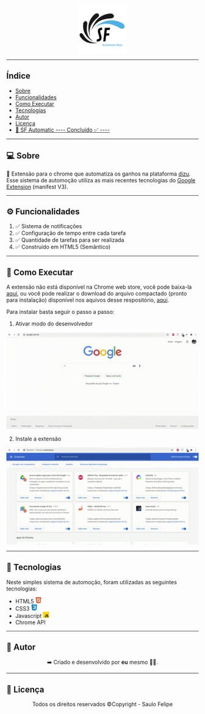 <p align="center">
    <img src="./extension 2.0/Images/logotipo.png" width=25%>
</p>

------------------------------------
## Índice

* [Sobre](#sobre)
* [Funcionalidades](#funcionalidades)
* [Como Executar](#como-executar)
* [Tecnologias](#tecnologias)
* [Autor](#autor)
* [Licença](#licenca)
* <a href="https://saulo-felipe.github.io/AUTOMATION-Bot-Dizu/" target="_blank">🧩 SF Automatic ---- Concluído ✅ ----</a>

------------------------------------

## 💻 Sobre <a id="sobre"></a>
 
 🧩 Extensão para o chrome que automatiza os ganhos na plataforma <a href="https://dizu.com.br/">dizu</a>. Esse sistema de automoção utiliza as mais recentes tecnologias do <a href="https://developer.chrome.com/docs/extensions/mv3/intro/">Google Extension</a> (manifest V3).
<br>

------------------------------------

## ⚙️ Funcionalidades <a id="funcionalidades"></a>
1. ✅ Sistema de notificações
2. ✅ Configuração de tempo entre cada tarefa
3. ✅ Quantidade de tarefas para ser realizada
4. ✅ Construído em HTML5 (Semântico)

------------------------------------

## 🧩 Como Executar <a id="como-executar"></a>

A extensão não está disponível na Chrome web store, você pode baixa-la <a href="https://saulo-felipe.github.io/AUTOMATION-Bot-Dizu/">aqui</a>, ou você pode realizar o download do arquivo compactado (pronto para instalação) disponível nos aquivos desse respositório, <a href="https://github.com/Saulo-Felipe/AUTOMATION-Bot-Dizu/blob/main/extension-2-0.crx">aqui</a>.

Para instalar basta seguir o passo a passo:

1. Ativar modo do desenvolvedor

<img src="./images/gifactivedevelopmode.gif"/>

2. Instale a extensão

<img src="./images/install.gif"/>

------------------------------------

## 🤖 Tecnologias <a id="tecnologias"></a>

Neste simples sistema de automoção, foram utilizadas as seguintes tecnologias: 

* HTML5 <img src="./images/html.png"></img>
* CSS3 <img src="./images/css.png"></img>
* Javascript <img src="./images/javascript.png"></img>
* Chrome API 

------------------------------------

## 👨 Autor <a id="autor"></a>

<p align="center">➡️ Criado e desenvolvido por <strong>eu</strong> mesmo 🧑‍💻.</p>

------------------------------------

## 📜 Licença <a id="licenca"></a>

<p align="center">Todos os direitos reservados ©Copyright - Saulo Felipe</p>
